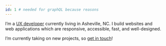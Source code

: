 ```yaml
---
id: 1 # needed for graphQL because reasons
---
```

I’m a [UX developer](about) currently living in Asheville, NC. I build websites and web applications which are responsive, accessible, fast, and well-designed.

I’m currently taking on new projects, so [get in touch](contact)!
